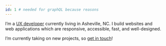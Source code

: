 ```yaml
---
id: 1 # needed for graphQL because reasons
---
```

I’m a [UX developer](about) currently living in Asheville, NC. I build websites and web applications which are responsive, accessible, fast, and well-designed.

I’m currently taking on new projects, so [get in touch](contact)!
